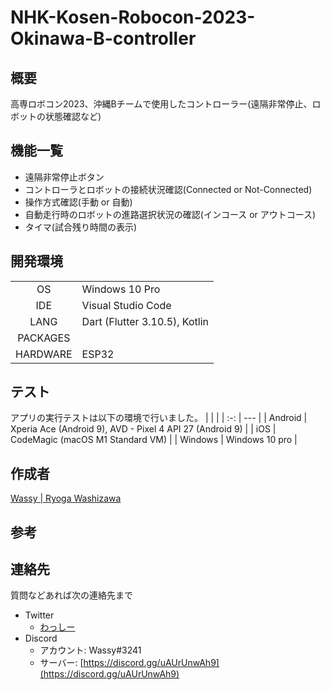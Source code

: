 # NHK-Kosen-Robocon-2023-Okinawa-B-controller

## 概要
高専ロボコン2023、沖縄Bチームで使用したコントローラー(遠隔非常停止、ロボットの状態確認など)  

## 機能一覧
- 遠隔非常停止ボタン
- コントローラとロボットの接続状況確認(Connected or Not-Connected)
- 操作方式確認(手動 or 自動)
- 自動走行時のロボットの進路選択状況の確認(インコース or アウトコース)
- タイマ(試合残り時間の表示)

## 開発環境
|          |     |
|   :-:    | --- |
| OS       | Windows 10 Pro |
| IDE      | Visual Studio Code |
| LANG     | Dart (Flutter 3.10.5), Kotlin |
| PACKAGES |  |
| HARDWARE | ESP32 |

## テスト
アプリの実行テストは以下の環境で行いました。
|          |     |
|   :-:    | --- |
| Android  | Xperia Ace (Android 9), AVD - Pixel 4 API 27 (Android 9) |
| iOS      | CodeMagic (macOS M1 Standard VM) |
| Windows  | Windows 10 pro |

## 作成者
[Wassy | Ryoga Washizawa](https://github.com/wassy310)

## 参考

## 連絡先
質問などあれば次の連絡先まで
- Twitter
  - [わっしー](twitter.com/waaaa5267)
- Discord
  - アカウント: Wassy#3241
  - サーバー: [https://discord.gg/uAUrUnwAh9](https://discord.gg/uAUrUnwAh9)